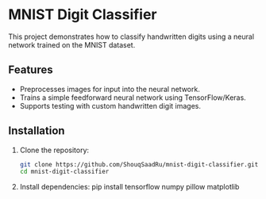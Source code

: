 # MNIST Digit Classifier

This project demonstrates how to classify handwritten digits using a neural network trained on the MNIST dataset.

## Features
- Preprocesses images for input into the neural network.
- Trains a simple feedforward neural network using TensorFlow/Keras.
- Supports testing with custom handwritten digit images.

## Installation
1. Clone the repository:
   ```bash
   git clone https://github.com/ShouqSaadRu/mnist-digit-classifier.git
   cd mnist-digit-classifier


2. Install dependencies:
   pip install tensorflow numpy pillow matplotlib

